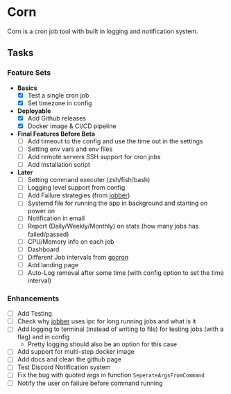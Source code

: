 # Corn

Corn is a cron job tool with built in logging and notification system.

## Tasks

### Feature Sets

- **Basics**
  - [x] Test a single cron job
  - [x] Set timezone in config
- **Deployable**
  - [x] Add Github releases
  - [x] Docker image & CI/CD pipeline
- **Final Features Before Beta**
  - [ ] Add timeout to the config and use the time out in the settings
  - [ ] Setting env vars and env files
  - [ ] Add remote servers SSH support for cron jobs
  - [ ] Add Installation script
- **Later**
  - [ ] Setting command executer (zsh/fish/bash)
  - [ ] Logging level support from config
  - [ ] Add Failure strategies (from [jobber](https://github.com/dshearer/jobber))
  - [ ] Systemd file for running the app in background and starting on power on
  - [ ] Notification in email
  - [ ] Report (Daily/Weekly/Monthly) on stats (how many jobs has failed/passed)
  - [ ] CPU/Memory info on each job
  - [ ] Dashboard
  - [ ] Different Job intervals from [gocron](https://github.com/go-co-op/gocron)
  - [ ] Add landing page
  - [ ] Auto-Log removal after some time (with config option to set the time interval)

### Enhancements

- [ ] Add Testing
- [ ] Check why [jobber](https://github.com/dshearer/jobber) uses ipc for long running jobs and what is it
- [ ] Add logging to terminal (instead of writing to file) for testing jobs (with a flag) and in config
  - Pretty logging should also be an option for this case
- [ ] Add support for multi-step docker image
- [ ] Add docs and clean the github page
- [ ] Test Discord Notification system
- [ ] Fix the bug with quoted args in function `SeperateArgsFromCommand`
- [ ] Notify the user on failure before command running
